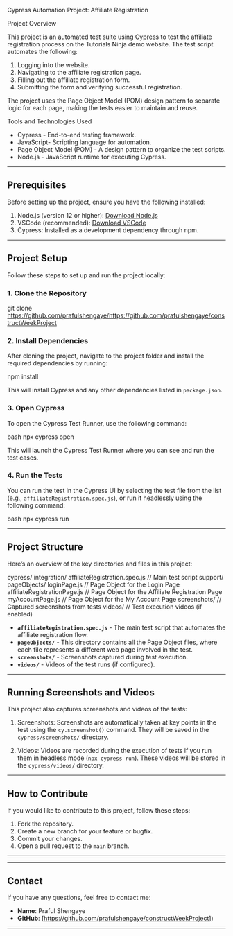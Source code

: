  Cypress Automation Project: Affiliate Registration 
 
 Project Overview

This project is an automated test suite using [Cypress](https://www.cypress.io/) to test the affiliate registration process on the Tutorials Ninja demo website. The test script automates the following:

1. Logging into the website.
2. Navigating to the affiliate registration page.
3. Filling out the affiliate registration form.
4. Submitting the form and verifying successful registration.

The project uses the Page Object Model (POM) design pattern to separate logic for each page, making the tests easier to maintain and reuse.

 Tools and Technologies Used

- Cypress - End-to-end testing framework.
- JavaScript- Scripting language for automation.
- Page Object Model (POM) - A design pattern to organize the test scripts.
- Node.js - JavaScript runtime for executing Cypress.

---

## Prerequisites

Before setting up the project, ensure you have the following installed:

1. Node.js (version 12 or higher): [Download Node.js](https://nodejs.org/en/)
2. VSCode (recommended): [Download VSCode](https://code.visualstudio.com/)
3. Cypress: Installed as a development dependency through npm.

---

## Project Setup

Follow these steps to set up and run the project locally:

### 1. Clone the Repository

git clone https://github.com/prafulshengaye/https://github.com/prafulshengaye/constructWeekProject


### 2. Install Dependencies

After cloning the project, navigate to the project folder and install the required dependencies by running:

npm install


This will install Cypress and any other dependencies listed in `package.json`.

### 3. Open Cypress

To open the Cypress Test Runner, use the following command:

bash
npx cypress open


This will launch the Cypress Test Runner where you can see and run the test cases.

### 4. Run the Tests

You can run the test in the Cypress UI by selecting the test file from the list (e.g., `affiliateRegistration.spec.js`), or run it headlessly using the following command:

bash
npx cypress run


---

## Project Structure

Here’s an overview of the key directories and files in this project:


cypress/
  integration/
    affiliateRegistration.spec.js   // Main test script
  support/
    pageObjects/
      loginPage.js                  // Page Object for the Login Page
      affiliateRegistrationPage.js  // Page Object for the Affiliate Registration Page
      myAccountPage.js              // Page Object for the My Account Page
  screenshots/                      // Captured screenshots from tests
  videos/                           // Test execution videos (if enabled)


- **`affiliateRegistration.spec.js`** - The main test script that automates the affiliate registration flow.
- **`pageObjects/`** - This directory contains all the Page Object files, where each file represents a different web page involved in the test.
- **`screenshots/`** - Screenshots captured during test execution.
- **`videos/`** - Videos of the test runs (if configured).

---

## Running Screenshots and Videos

This project also captures screenshots and videos of the tests:

1. Screenshots:
   Screenshots are automatically taken at key points in the test using the `cy.screenshot()` command. They will be saved in the `cypress/screenshots/` directory.

2. Videos:
   Videos are recorded during the execution of tests if you run them in headless mode (`npx cypress run`). These videos will be stored in the `cypress/videos/` directory.

---

## How to Contribute

If you would like to contribute to this project, follow these steps:

1. Fork the repository.
2. Create a new branch for your feature or bugfix.
3. Commit your changes.
4. Open a pull request to the `main` branch.

---

---

## Contact

If you have any questions, feel free to contact me:

- **Name**: Praful Shengaye
- **GitHub**: [https://github.com/prafulshengaye/constructWeekProject])


---

